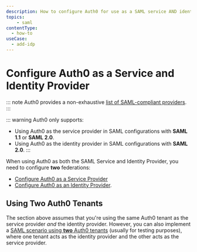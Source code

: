 ```yaml
---
description: How to configure Auth0 for use as a SAML service AND identity provider
topics:
    - saml  
contentType:
  - how-to
useCase:
  - add-idp
---
```


# Configure Auth0 as a Service and Identity Provider

::: note
Auth0 provides a non-exhaustive [list of SAML-compliant providers](/samlp-providers).
:::

::: warning
Auth0 only supports:
* Using Auth0 as the service provider in SAML configurations with **SAML 1.1** or **SAML 2.0**.
* Using Auth0 as the identity provider in SAML configurations with **SAML 2.0**.
:::

When using Auth0 as both the SAML Service and Identity Provider, you need to configure **two** federations:

* [Configure Auth0 as a Service Provider](/protocols/saml/saml-configuration/auth0-as-service-provider)
* [Configure Auth0 as an Identity Provider](/protocols/saml/saml-configuration/auth0-as-identity-provider).

## Using Two Auth0 Tenants

The section above assumes that you're using the same Auth0 tenant as the service provider *and* the identity provider. However, you can also implement a [SAML scenario using **two** Auth0 tenants](/samlsso-auth0-to-auth0) (usually for testing purposes), where one tenant acts as the identity provider and the other acts as the service provider.
